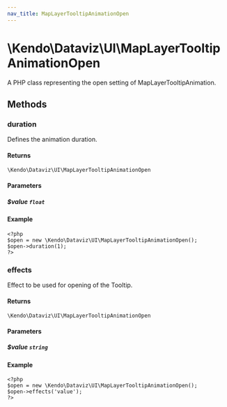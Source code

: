 ```yaml
---
nav_title: MapLayerTooltipAnimationOpen
---
```


# \Kendo\Dataviz\UI\MapLayerTooltipAnimationOpen

A PHP class representing the open setting of MapLayerTooltipAnimation.


## Methods

### duration
Defines the animation duration.

#### Returns
`\Kendo\Dataviz\UI\MapLayerTooltipAnimationOpen`

#### Parameters

##### $value `float`



#### Example 
    <?php
    $open = new \Kendo\Dataviz\UI\MapLayerTooltipAnimationOpen();
    $open->duration(1);
    ?>

### effects
Effect to be used for opening of the Tooltip.

#### Returns
`\Kendo\Dataviz\UI\MapLayerTooltipAnimationOpen`

#### Parameters

##### $value `string`



#### Example 
    <?php
    $open = new \Kendo\Dataviz\UI\MapLayerTooltipAnimationOpen();
    $open->effects('value');
    ?>

